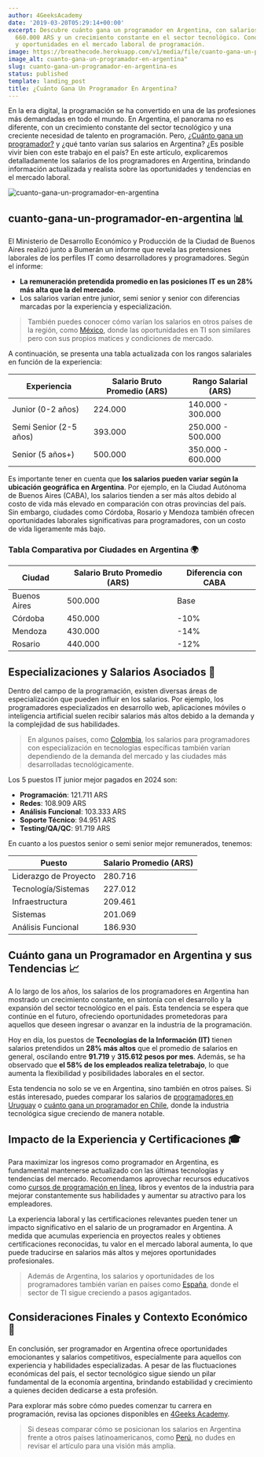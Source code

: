 ```yaml
---
author: 4GeeksAcademy
date: '2019-03-20T05:29:14+00:00'
excerpt: Descubre cuánto gana un programador en Argentina, con salarios promedio de
  660.000 ARS y un crecimiento constante en el sector tecnológico. Conoce las tendencias
  y oportunidades en el mercado laboral de programación.
image: https://breathecode.herokuapp.com/v1/media/file/cuanto-gana-un-programador-jpg
image_alt: cuanto-gana-un-programador-en-argentina"
slug: cuanto-gana-un-programador-en-argentina-es
status: published
template: landing_post
title: ¿Cuánto Gana Un Programador En Argentina?
---
```

En la era digital, la programación se ha convertido en una de las profesiones más demandadas en todo el mundo. En Argentina, el panorama no es diferente, con un crecimiento constante del sector tecnológico y una creciente necesidad de talento en programación. Pero, [¿Cuánto gana un programador?](https://4geeksacademy.com/es/cuanto-gana-un-programador/cuanto-gana-un-programador) y ¿qué tanto varían sus salarios en Argentina? ¿Es posible vivir bien con este trabajo en el país? En este artículo, explicaremos detalladamente los salarios de los programadores en Argentina, brindando información actualizada y realista sobre las oportunidades y tendencias en el mercado laboral.

![cuanto-gana-un-programador-en-argentina](https://breathecode.herokuapp.com/v1/media/file/argentina-background-post-jpg?width=400 "cuanto-gana-un-programador-en-argentina")

## cuanto-gana-un-programador-en-argentina 📊

El Ministerio de Desarrollo Económico y Producción de la Ciudad de Buenos Aires realizó junto a Bumerán un informe que revela las pretensiones laborales de los perfiles IT como desarrolladores y programadores. Según el informe:

- **La remuneración pretendida promedio en las posiciones IT es un 28% más alta que la del mercado**.
- Los salarios varían entre junior, semi senior y senior con diferencias marcadas por la experiencia y especialización.

> También puedes conocer cómo varían los salarios en otros países de la región, como [México](https://4geeksacademy.com/es/cuanto-gana-un-programador/cuanto-gana-un-programador-en-mexico), donde las oportunidades en TI son similares pero con sus propios matices y condiciones de mercado.

A continuación, se presenta una tabla actualizada con los rangos salariales en función de la experiencia:

| Experiencia | Salario Bruto Promedio (ARS) | Rango Salarial (ARS) |
|---|---|---|
| Junior (0-2 años) | 224.000 | 140.000 - 300.000 |
| Semi Senior (2-5 años) | 393.000 | 250.000 - 500.000 |
| Senior (5 años+) | 500.000 | 350.000 - 600.000 |

Es importante tener en cuenta que **los salarios pueden variar según la ubicación geográfica en Argentina**. Por ejemplo, en la Ciudad Autónoma de Buenos Aires (CABA), los salarios tienden a ser más altos debido al costo de vida más elevado en comparación con otras provincias del país. Sin embargo, ciudades como Córdoba, Rosario y Mendoza también ofrecen oportunidades laborales significativas para programadores, con un costo de vida ligeramente más bajo.

### Tabla Comparativa por Ciudades en Argentina 🌍

| Ciudad      | Salario Bruto Promedio (ARS) | Diferencia con CABA |
|-------------|------------------------------|---------------------|
| Buenos Aires | 500.000 | Base |
| Córdoba     | 450.000 | -10% |
| Mendoza     | 430.000 | -14% |
| Rosario     | 440.000 | -12% |

## Especializaciones y Salarios Asociados 💼

Dentro del campo de la programación, existen diversas áreas de especialización que pueden influir en los salarios. Por ejemplo, los programadores especializados en desarrollo web, aplicaciones móviles o inteligencia artificial suelen recibir salarios más altos debido a la demanda y la complejidad de sus habilidades.

> En algunos países, como [Colombia](https://4geeksacademy.com/es/cuanto-gana-un-programador/cuanto-gana-un-programador-en-colombia), los salarios para programadores con especialización en tecnologías específicas también varían dependiendo de la demanda del mercado y las ciudades más desarrolladas tecnológicamente.

Los 5 puestos IT junior mejor pagados en 2024 son:

- **Programación**: 121.711 ARS
- **Redes**: 108.909 ARS
- **Análisis Funcional**: 103.333 ARS
- **Soporte Técnico**: 94.951 ARS
- **Testing/QA/QC**: 91.719 ARS

En cuanto a los puestos senior o semi senior mejor remunerados, tenemos:

| Puesto                 | Salario Promedio (ARS) |
|------------------------|------------------------|
| Liderazgo de Proyecto   | 280.716                |
| Tecnología/Sistemas     | 227.012                |
| Infraestructura         | 209.461                |
| Sistemas                | 201.069                |
| Análisis Funcional      | 186.930                |

## Cuánto gana un Programador en Argentina y sus Tendencias 📈

A lo largo de los años, los salarios de los programadores en Argentina han mostrado un crecimiento constante, en sintonía con el desarrollo y la expansión del sector tecnológico en el país. Esta tendencia se espera que continúe en el futuro, ofreciendo oportunidades prometedoras para aquellos que deseen ingresar o avanzar en la industria de la programación.

Hoy en día, los puestos de **Tecnologías de la Información (IT)** tienen salarios pretendidos un **28% más altos** que el promedio de salarios en general, oscilando entre **91.719** y **315.612 pesos por mes**. Además, se ha observado que **el 58% de los empleados realiza teletrabajo**, lo que aumenta la flexibilidad y posibilidades laborales en el sector.

Esta tendencia no solo se ve en Argentina, sino también en otros países. Si estás interesado, puedes comparar los salarios de [programadores en Uruguay](https://4geeksacademy.com/es/cuanto-gana-un-programador/cuanto-gana-un-programador-en-uruguay) o [cuánto gana un programador en Chile](https://4geeksacademy.com/es/cuanto-gana-un-programador/cuanto-gana-un-programador-en-chile), donde la industria tecnológica sigue creciendo de manera notable.

## Impacto de la Experiencia y Certificaciones 🎓

Para maximizar los ingresos como programador en Argentina, es fundamental mantenerse actualizado con las últimas tecnologías y tendencias del mercado. Recomendamos aprovechar recursos educativos como [cursos de programación en línea](https://4geeksacademy.com/es/coding-campus/bootcamp-programacion-argentina-buenos-aires), libros y eventos de la industria para mejorar constantemente sus habilidades y aumentar su atractivo para los empleadores.

La experiencia laboral y las certificaciones relevantes pueden tener un impacto significativo en el salario de un programador en Argentina. A medida que acumulas experiencia en proyectos reales y obtienes certificaciones reconocidas, tu valor en el mercado laboral aumenta, lo que puede traducirse en salarios más altos y mejores oportunidades profesionales.

> Además de Argentina, los salarios y oportunidades de los programadores también varían en países como [España](https://4geeksacademy.com/es/cuanto-gana-un-programador/cuanto-gana-un-programador-en-espana), donde el sector de TI sigue creciendo a pasos agigantados.

## Consideraciones Finales y Contexto Económico 🧮

En conclusión, ser programador en Argentina ofrece oportunidades emocionantes y salarios competitivos, especialmente para aquellos con experiencia y habilidades especializadas. A pesar de las fluctuaciones económicas del país, el sector tecnológico sigue siendo un pilar fundamental de la economía argentina, brindando estabilidad y crecimiento a quienes deciden dedicarse a esta profesión.

Para explorar más sobre cómo puedes comenzar tu carrera en programación, revisa las opciones disponibles en [4Geeks Academy](https://4geeksacademy.com/es/coding-campus/bootcamp-programacion-argentina-buenos-aires).

> Si deseas comparar cómo se posicionan los salarios en Argentina frente a otros países latinoamericanos, como [Perú](https://4geeksacademy.com/es/cuanto-gana-un-programador/cuanto-gana-un-programador-en-peru), no dudes en revisar el artículo para una visión más amplia.

<call-to-action button_text="¡Contáctanos!" button_link="https://4geeksacademy.com/es/coding-campus/bootcamp-programacion-argentina-buenos-aires" background="rgba(0, 151, 205, 0.15)" title="Si estás interesado en comenzar una carrera en programación o mejorar tus habilidades existentes" text="Te invitamos a explorar nuestras opciones de capacitación y desarrollo profesional en 4Geeks. ¡Contáctanos hoy mismo para obtener más información y dar el primer paso hacia una carrera emocionante en tecnología y programación!"></call-to-action>